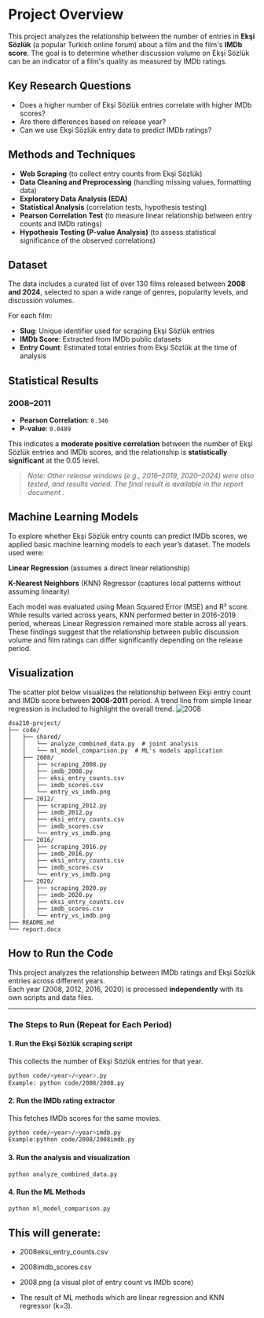 # Project Overview

This project analyzes the relationship between the number of entries in **Ekşi Sözlük** (a popular Turkish online forum) about a film and the film's **IMDb score**. The goal is to determine whether discussion volume on Ekşi Sözlük can be an indicator of a film's quality as measured by IMDb ratings.

## Key Research Questions
- Does a higher number of Ekşi Sözlük entries correlate with higher IMDb scores?
- Are there differences based on release year?
- Can we use Ekşi Sözlük entry data to predict IMDb ratings?

## Methods and Techniques
- **Web Scraping** (to collect entry counts from Ekşi Sözlük)
- **Data Cleaning and Preprocessing** (handling missing values, formatting data)
- **Exploratory Data Analysis (EDA)**
- **Statistical Analysis** (correlation tests, hypothesis testing)
- **Pearson Correlation Test** (to measure linear relationship between entry counts and IMDb ratings)
- **Hypothesis Testing (P-value Analysis)** (to assess statistical significance of the observed correlations)

## Dataset
The data includes a curated list of over 130 films released between **2008 and 2024**, selected to span a wide range of genres, popularity levels, and discussion volumes.

For each film:
- **Slug**: Unique identifier used for scraping Ekşi Sözlük entries
- **IMDb Score**: Extracted from IMDb public datasets
- **Entry Count**: Estimated total entries from Ekşi Sözlük at the time of analysis

## Statistical Results

### 2008–2011

- **Pearson Correlation**: `0.346`
- **P-value**: `0.0489`

This indicates a **moderate positive correlation** between the number of Ekşi Sözlük entries and IMDb scores, and the relationship is **statistically significant** at the 0.05 level.

> *Note: Other release windows (e.g., 2016–2019, 2020–2024) were also tested, and results varied. The final result is available in the report document .*

## Machine Learning Models
To explore whether Ekşi Sözlük entry counts can predict IMDb scores, we applied basic machine learning models to each year’s dataset. The models used were:

**Linear Regression** (assumes a direct linear relationship)

**K-Nearest Neighbors** (KNN) Regressor (captures local patterns without assuming linearity)

Each model was evaluated using Mean Squared Error (MSE) and R² score.
While results varied across years, KNN performed better in 2016-2019 period, whereas Linear Regression remained more stable across all years.
These findings suggest that the relationship between public discussion volume and film ratings can differ significantly depending on the release period.

## Visualization
The scatter plot below visualizes the relationship between Ekşi entry count and IMDb score between **2008-2011** period. A trend line from simple linear regression is included to highlight the overall trend.
![2008](https://github.com/user-attachments/assets/b88aa180-6177-4d82-b6a9-780d7e79b60d)

```text
dsa210-project/
├── code/
│   ├── shared/
│   │   └── analyze_combined_data.py  # joint analysis
│   │   └── ml_model_comparison.py  # ML's models application
│   ├── 2008/
│   │   ├── scraping_2008.py
│   │   ├── imdb_2008.py
│   │   ├── eksi_entry_counts.csv
│   │   ├── imdb_scores.csv
│   │   └── entry_vs_imdb.png
│   ├── 2012/
│   │   ├── scraping_2012.py
│   │   ├── imdb_2012.py
│   │   ├── eksi_entry_counts.csv
│   │   ├── imdb_scores.csv
│   │   └── entry_vs_imdb.png
│   ├── 2016/
│   │   ├── scraping_2016.py
│   │   ├── imdb_2016.py
│   │   ├── eksi_entry_counts.csv
│   │   ├── imdb_scores.csv
│   │   └── entry_vs_imdb.png
│   ├── 2020/
│   │   ├── scraping_2020.py
│   │   ├── imdb_2020.py
│   │   ├── eksi_entry_counts.csv
│   │   ├── imdb_scores.csv
│   │   └── entry_vs_imdb.png
├── README.md
└── report.docx
```



##  How to Run the Code

This project analyzes the relationship between IMDb ratings and Ekşi Sözlük entries across different years.  
Each year (2008, 2012, 2016, 2020) is processed **independently** with its own scripts and data files.

---

###  The Steps to Run (Repeat for Each Period)

#### 1. Run the Ekşi Sözlük scraping script
This collects the number of Ekşi Sözlük entries for that year.
```bash
python code/<year>/<year>.py
Example: python code/2008/2008.py
```

#### 2. Run the IMDb rating extractor
This fetches IMDb scores for the same movies.

```bash
python code/<year>/<year>imdb.py
Example:python code/2008/2008imdb.py
```

#### 3. Run the analysis and visualization
```bash
python analyze_combined_data.py
```
#### 4. Run the ML Methods
```bash
python ml_model_comparison.py
```

## This will generate:

- 2008eksi_entry_counts.csv

- 2008imdb_scores.csv

- 2008.png (a visual plot of entry count vs IMDb score)

- The result of ML methods which are linear regression and KNN regressor (k=3).





